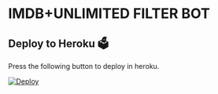 
# IMDB+UNLIMITED FILTER BOT 

## Deploy to Heroku 🗳
Press the following button to deploy in heroku.

[![Deploy](https://www.herokucdn.com/deploy/button.svg)](https://github.com/arjunsangu/IMDB-FILTER-EDITED-BOT)
